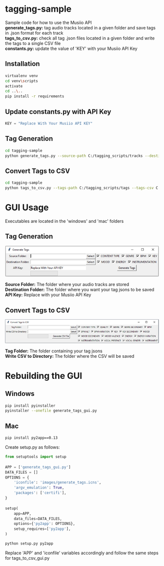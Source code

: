 # tagging-sample
Sample code for how to use the Musiio API\
**generate_tags.py:** tag audio tracks located in a given folder and save tags in .json format for each track\
**tags_to_csv.py:** check all tag .json files located in a given folder and write the tags to a single CSV file\
**constants.py:** update the value of 'KEY' with your Musiio API Key

## Installation
```bash
virtualenv venv
cd venv\scripts
activate
cd ..\..
pip install -r requirements
```

## Update constants.py with API Key
```python
KEY = "Replace With Your Musiio API KEY"
```

## Tag Generation

```bash
cd tagging-sample
python generate_tags.py --source-path C:/tagging_scripts/tracks --destination-path C:/tagging_scripts/tags --tag-selection "content type" "genre" "bpm" "key" "mood" "energy" "instrumentation"
```

## Convert Tags to CSV
```bash
cd tagging-sample
python tags_to_csv.py --tags-path C:/tagging_scripts/tags --tags-csv C:/tagging_scripts --tags-types "genre" "genre secondary" "mood" "mood secondary" "energy" "vocal presence" "instrument"
```


# GUI Usage

Executables are located in the 'windows' and 'mac' folders

## Tag Generation
![Tag Generation](https://github.com/musiio-user/tagging-sample/blob/patch-5/images/generate_tags_gui.png)

**Source Folder:** The folder where your audio tracks are stored\
**Destination Folder:** The folder where you want your tag jsons to be saved\
**API Key:** Replace with your Musiio API Key


## Convert Tags to CSV
![Convert Tags to CSV](https://github.com/musiio-user/tagging-sample/blob/patch-5/images/tags_to_csv_gui.png)

**Tag Folder:** The folder containing your tag jsons\
**Write CSV to Directory:** The folder where the CSV will be saved

# Rebuilding the GUI

## Windows
```bash
pip install pyinstaller
pyinstaller --onefile generate_tags_gui.py
```
## Mac
```bash
pip install py2app==0.13
```

Create setup.py as follows:

```python
from setuptools import setup

APP = ['generate_tags_gui.py']
DATA_FILES = []
OPTIONS = {
    'iconfile': 'images/generate_tags.icns',
    'argv_emulation': True,
    'packages': ['certifi'],
}

setup(
    app=APP,
    data_files=DATA_FILES,
    options={'py2app': OPTIONS},
    setup_requires=['py2app'],
)
```
```bash
python setup.py py2app
```
Replace 'APP' and 'iconfile' variables accordingly and follow the same steps for tags_to_csv_gui.py
